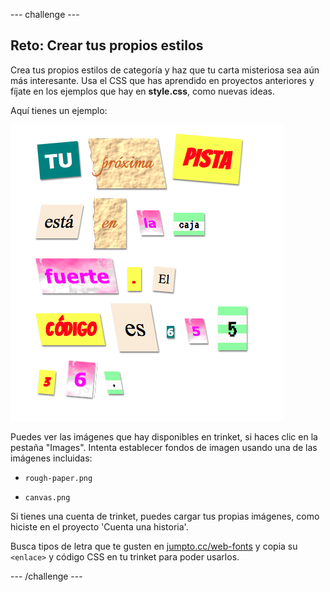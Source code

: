 --- challenge ---
## Reto: Crear tus propios estilos

Crea tus propios estilos de categoría y haz que tu carta misteriosa sea aún más interesante. Usa el CSS que has aprendido en proyectos anteriores y fíjate en los ejemplos que hay en __style.css__, como nuevas ideas.

Aquí tienes un ejemplo:

![screenshot](images/letter-fonts-challenge3.png)

Puedes ver las imágenes que hay disponibles en trinket, si haces clic en la pestaña "Images".
Intenta establecer fondos de imagen usando una de las imágenes incluidas:

+ `rough-paper.png`

+ `canvas.png`

Si tienes una cuenta de trinket, puedes cargar tus propias imágenes, como hiciste en el proyecto 'Cuenta una historia'.

Busca tipos de letra que te gusten en <a href="http://jumpto.cc/web-fonts" target="_blank">jumpto.cc/web-fonts</a> y copia su `<enlace>` y código CSS en tu trinket para poder usarlos.




--- /challenge ---

